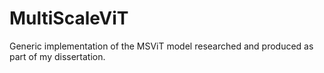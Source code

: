 # MultiScaleViT
Generic implementation of the MSViT model researched and produced as part of my dissertation.
